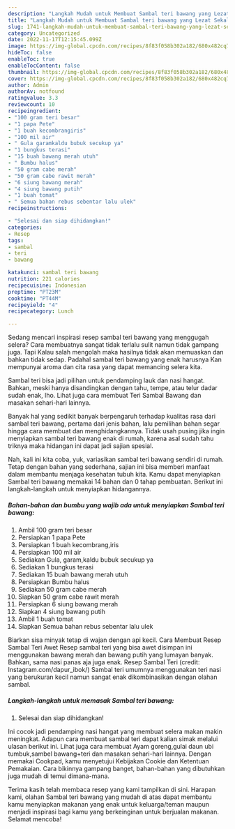 ```yaml
---
description: "Langkah Mudah untuk Membuat Sambal teri bawang yang Lezat Sekali"
title: "Langkah Mudah untuk Membuat Sambal teri bawang yang Lezat Sekali"
slug: 1741-langkah-mudah-untuk-membuat-sambal-teri-bawang-yang-lezat-sekali
category: Uncategorized
date: 2022-11-17T12:15:45.099Z
image: https://img-global.cpcdn.com/recipes/8f83f058b302a182/680x482cq70/sambal-teri-bawang-foto-resep-utama.jpg
hideToc: false
enableToc: true
enableTocContent: false
thumbnail: https://img-global.cpcdn.com/recipes/8f83f058b302a182/680x482cq70/sambal-teri-bawang-foto-resep-utama.jpg
cover: https://img-global.cpcdn.com/recipes/8f83f058b302a182/680x482cq70/sambal-teri-bawang-foto-resep-utama.jpg
author: Admin
authorAv: notfound
ratingvalue: 3.3
reviewcount: 10
recipeingredient:
- "100 gram teri besar"
- "1 papa Pete"
- "1 buah kecombrangiris"
- "100 mil air"
- " Gula garamkaldu bubuk secukup ya"
- "1 bungkus terasi"
- "15 buah bawang merah utuh"
- " Bumbu halus"
- "50 gram cabe merah"
- "50 gram cabe rawit merah"
- "6 siung bawang merah"
- "4 siung bawang putih"
- "1 buah tomat"
- " Semua bahan rebus sebentar lalu ulek"
recipeinstructions:

- "Selesai dan siap dihidangkan!"
categories:
- Resep
tags:
- sambal
- teri
- bawang

katakunci: sambal teri bawang 
nutrition: 221 calories
recipecuisine: Indonesian
preptime: "PT23M"
cooktime: "PT44M"
recipeyield: "4"
recipecategory: Lunch

---
```



Sedang mencari inspirasi resep sambal teri bawang yang menggugah selera? Cara membuatnya sangat tidak terlalu sulit namun tidak gampang juga. Tapi Kalau salah mengolah maka hasilnya tidak akan memuaskan dan bahkan tidak sedap. Padahal sambal teri bawang yang enak harusnya Kan mempunyai aroma dan cita rasa yang dapat memancing selera kita.


Sambal teri bisa jadi pilihan untuk pendamping lauk dan nasi hangat. Bahkan, meski hanya disandingkan dengan tahu, tempe, atau telur dadar sudah enak, lho. Lihat juga cara membuat Teri Sambal Bawang dan masakan sehari-hari lainnya.

Banyak hal yang sedikit banyak berpengaruh terhadap kualitas rasa dari sambal teri bawang, pertama dari jenis bahan, lalu pemilihan bahan segar hingga cara membuat dan menghidangkannya. Tidak usah pusing jika ingin menyiapkan sambal teri bawang enak di rumah, karena asal sudah tahu triknya maka hidangan ini dapat jadi sajian spesial.


Nah, kali ini kita coba, yuk, variasikan sambal teri bawang sendiri di rumah. Tetap dengan bahan yang sederhana, sajian ini bisa memberi manfaat dalam membantu menjaga kesehatan tubuh kita. Kamu dapat menyiapkan Sambal teri bawang memakai 14 bahan dan 0 tahap pembuatan. Berikut ini langkah-langkah untuk menyiapkan hidangannya.

<!--inarticleads1-->

##### Bahan-bahan dan bumbu yang wajib ada untuk menyiapkan Sambal teri bawang:

1. Ambil 100 gram teri besar
1. Persiapkan 1 papa Pete
1. Persiapkan 1 buah kecombrang,iris
1. Persiapkan 100 mil air
1. Sediakan  Gula, garam,kaldu bubuk secukup ya
1. Sediakan 1 bungkus terasi
1. Sediakan 15 buah bawang merah utuh
1. Persiapkan  Bumbu halus
1. Sediakan 50 gram cabe merah
1. Siapkan 50 gram cabe rawit merah
1. Persiapkan 6 siung bawang merah
1. Siapkan 4 siung bawang putih
1. Ambil 1 buah tomat
1. Siapkan  Semua bahan rebus sebentar lalu ulek


Biarkan sisa minyak tetap di wajan dengan api kecil. Cara Membuat Resep Sambal Teri Awet Resep sambal teri yang bisa awet disimpan ini menggunakan bawang merah dan bawang putih yang lumayan banyak. Bahkan, sama nasi panas aja juga enak. Resep Sambal Teri (credit: Instagram.com/dapur_ibok/) Sambal teri umumnya menggunakan teri nasi yang berukuran kecil namun sangat enak dikombinasikan dengan olahan sambal. 

<!--inarticleads2-->

##### Langkah-langkah untuk memasak Sambal teri bawang:


1. Selesai dan siap dihidangkan!

Ini cocok jadi pendamping nasi hangat yang membuat selera makan makin meningkat. Adapun cara membuat sambal teri dapat kalian simak melalui ulasan berikut ini. Lihat juga cara membuat Ayam goreng,gulai daun ubi tumbuk,sambel bawang+teri dan masakan sehari-hari lainnya. Dengan memakai Cookpad, kamu menyetujui Kebijakan Cookie dan Ketentuan Pemakaian. Cara bikinnya gampang banget, bahan-bahan yang dibutuhkan juga mudah di temui dimana-mana. 

Terima kasih telah membaca resep yang kami tampilkan di sini. Harapan kami, olahan Sambal teri bawang yang mudah di atas dapat membantu kamu menyiapkan makanan yang enak untuk keluarga/teman maupun menjadi inspirasi bagi kamu yang berkeinginan untuk berjualan makanan. Selamat mencoba!
